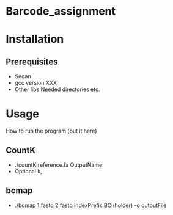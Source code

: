 # Barcode_assignment

# Installation

## Prerequisites
- Seqan
- gcc version XXX
- Other libs
Needed directories etc.


# Usage 
How to run the program (put it here)

## CountK
- ./countK reference.fa OutputName
- Optional k, 

## bcmap
- ./bcmap 1.fastq 2.fastq indexPrefix BCI(holder) -o outputFile
 
